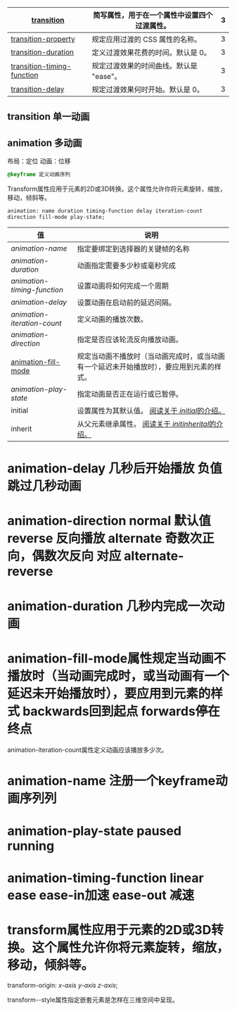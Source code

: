 | [transition](http://www.runoob.com/cssref/css3-pr-transition.html) | 简写属性，用于在一个属性中设置四个过渡属性。 | 3    |
| ------------------------------------------------------------ | -------------------------------------------- | ---- |
| [transition-property](http://www.runoob.com/cssref/css3-pr-transition-property.html) | 规定应用过渡的 CSS 属性的名称。              | 3    |
| [transition-duration](http://www.runoob.com/cssref/css3-pr-transition-duration.html) | 定义过渡效果花费的时间。默认是 0。           | 3    |
| [transition-timing-function](http://www.runoob.com/cssref/css3-pr-transition-timing-function.html) | 规定过渡效果的时间曲线。默认是 "ease"。      | 3    |
| [transition-delay](http://www.runoob.com/cssref/css3-pr-transition-delay.html) | 规定过渡效果何时开始。默认是 0。             | 3    |

## transition 单一动画

## animation 多动画

布局：定位   动画：位移

```css
@keyframe 定义动画序列
```

Transform属性应用于元素的2D或3D转换。这个属性允许你将元素旋转，缩放，移动，倾斜等。 





```
animation: name duration timing-function delay iteration-count direction fill-mode play-state;
```

 

| 值                                                           | 说明                                                         |
| ------------------------------------------------------------ | ------------------------------------------------------------ |
| *animation-name*                                             | 指定要绑定到选择器的关键帧的名称                             |
| *animation-duration*                                         | 动画指定需要多少秒或毫秒完成                                 |
| *animation-timing-function*                                  | 设置动画将如何完成一个周期                                   |
| *animation-delay*                                            | 设置动画在启动前的延迟间隔。                                 |
| *animation-iteration-count*                                  | 定义动画的播放次数。                                         |
| *animation-direction*                                        | 指定是否应该轮流反向播放动画。                               |
| [animation-fill-mode](http://www.runoob.com/cssref/css3-pr-animation-fill-mode.html) | 规定当动画不播放时（当动画完成时，或当动画有一个延迟未开始播放时），要应用到元素的样式。 |
| *animation-play-state*                                       | 指定动画是否正在运行或已暂停。                               |
| initial                                                      | 设置属性为其默认值。 [阅读关于 *initial*的介绍。](http://www.runoob.com/cssref/css-initial.html) |
| inherit                                                      | 从父元素继承属性。 [阅读关于 *initinherital*的介绍。](http://www.runoob.com/cssref/css-inherit.html) |

# animation-delay 几秒后开始播放 负值跳过几秒动画

# animation-direction  normal 默认值 reverse 反向播放 alternate 奇数次正向，偶数次反向 对应 alternate-reverse   

# animation-duration 几秒内完成一次动画

# animation-fill-mode属性规定当动画不播放时（当动画完成时，或当动画有一个延迟未开始播放时），要应用到元素的样式   backwards回到起点 forwards停在终点

animation-iteration-count属性定义动画应该播放多少次。 

# animation-name 注册一个keyframe动画序列列

# animation-play-state  paused  running

# animation-timing-function linear  ease ease-in加速 ease-out 减速 



# transform属性应用于元素的2D或3D转换。这个属性允许你将元素旋转，缩放，移动，倾斜等。 



transform-origin: *x-axis y-axis z-axis*; 

transform--style属性指定嵌套元素是怎样在三维空间中呈现。 